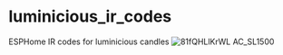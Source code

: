 # luminicious_ir_codes
ESPHome IR codes for luminicious candles
![81fQHLlKrWL _AC_SL1500_](https://github.com/user-attachments/assets/623ae5c3-4a5e-42cd-8aa5-39952dea8735)
